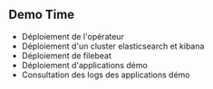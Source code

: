 ## Demo Time

* Déploiement de l'opérateur
* Déploiement d'un cluster elasticsearch et kibana
* Déploiement de filebeat
* Déploiement d'applications démo
* Consultation des logs des applications démo
 <!-- .element: class="list-fragment" -->



